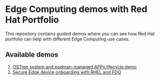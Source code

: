 # Edge Computing demos with Red Hat Portfolio

This repository contains guided demos where you can see how Red Hat portfolio can help with different Edge Computing use cases.

## Available demos

1. [OSTree system and podman-managed APPs lifecycle demo](demos/upgrade-and-rollback/README.md)
2. [Secure Edge device onboarding with RHEL and FDO](demos/rhel-fdo-onboarding/README.md)